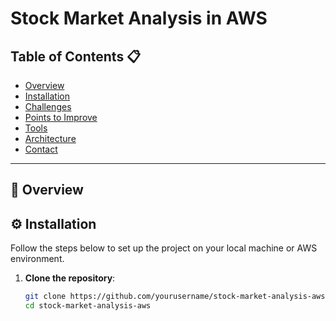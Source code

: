 # Stock Market Analysis in AWS

## Table of Contents 📋
- [Overview](#overview)
- [Installation](#installation)
- [Challenges](#challenges)
- [Points to Improve](#points-to-improve)
- [Tools](#tools)
- [Architecture](#architecture)
- [Contact](#contact)

---

## 🚀 Overview




## ⚙️ Installation

Follow the steps below to set up the project on your local machine or AWS environment.

1. **Clone the repository**:
   ```bash
   git clone https://github.com/yourusername/stock-market-analysis-aws.git
   cd stock-market-analysis-aws
